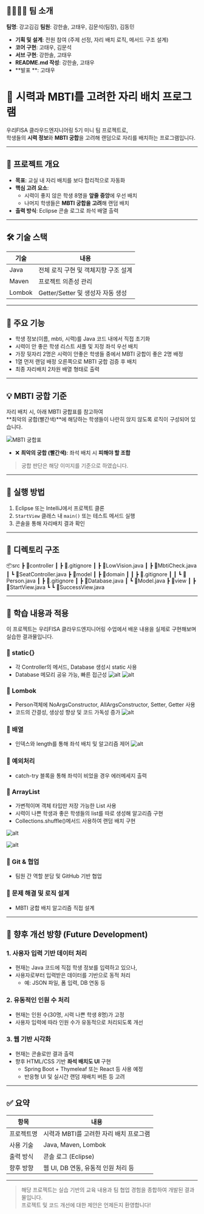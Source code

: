 

## 👨‍👩‍👧‍👦 팀 소개

**팀명**: 강고김김
**팀원**: 강한솔, 고태우, 김문석(팀장), 김동민

- **기획 및 설계**: 전원 참여 (주제 선정, 자리 배치 로직, 메서드 구조 설계)
- **코어 구현**: 고태우, 김문석
- **서브 구현**: 강한솔, 고태우
- **README.md 작성**: 강한솔, 고태우
- **발표 **: 고태우


# 👀 시력과 MBTI를 고려한 자리 배치 프로그램

우리FISA 클라우드엔지니어링 5기 미니 팀 프로젝트로,  
학생들의 **시력 정보**와 **MBTI 궁합**을 고려해 랜덤으로 자리를 배치하는 프로그램입니다.

---

## 📌 프로젝트 개요

- **목표**: 교실 내 자리 배치를 보다 합리적으로 자동화
- **핵심 고려 요소**:
  - 시력이 좋지 않은 학생 8명을 **앞줄 중앙**에 우선 배치
  - 나머지 학생들은 **MBTI 궁합을 고려**해 랜덤 배치
- **출력 방식**: Eclipse 콘솔 로그로 좌석 배열 출력

---

## 🛠 기술 스택

| 기술 | 내용 |
|------|------|
| Java | 전체 로직 구현 및 객체지향 구조 설계 |
| Maven | 프로젝트 의존성 관리 |
| Lombok | Getter/Setter 및 생성자 자동 생성 |

---

## 🔎 주요 기능

- 학생 정보(이름, mbti, 시력)를 Java 코드 내에서 직접 초기화
- 시력이 안 좋은 학생 리스트 셔플 및 지정 좌석 우선 배치
- 가장 뒷자리 2명은 시력이 안좋은 학생들 중에서 MBTI 궁합이 좋은 2명 배정
- 1열 먼저 랜덤 배정 오른쪽으로 MBTI 궁합 검증 후 배치
- 최종 자리배치 2차원 배열 형태로 출력

---

## 💡 MBTI 궁합 기준

자리 배치 시, 아래 MBTI 궁합표를 참고하여  
**최악의 궁합(빨간색)**에 해당하는 학생들이 나란히 앉지 않도록 로직이 구성되어 있습니다.

![MBTI 궁합표](./images/mbti.png)


- ❌ **최악의 궁합 (빨간색)**: 좌석 배치 시 **피해야 할 조합**

> 궁합 판단은 해당 이미지를 기준으로 하였습니다.

---

## 🧩 실행 방법

1. Eclipse 또는 IntelliJ에서 프로젝트 클론
2. `StartView` 클래스 내 `main()` 또는 테스트 메서드 실행
3. 콘솔을 통해 자리배치 결과 확인

---

## 📁 디렉토리 구조

📦src
 ┣ 📂controller
 ┃ ┣ 📜.gitignore
 ┃ ┣ 📜LowVision.java
 ┃ ┣ 📜MbtiCheck.java
 ┃ ┗ 📜SeatController.java
 ┣ 📂model
 ┃ ┣ 📂domain
 ┃ ┃ ┣ 📜.gitignore
 ┃ ┃ ┗ 📜Person.java
 ┃ ┣ 📜.gitignore
 ┃ ┣ 📜Database.java
 ┃ ┗ 📜Model.java
 ┣ 📂view
 ┃ ┣ 📜StartView.java
 ┗ ┗ 📜SuccessView.java


---

## 🧠 학습 내용과 적용

이 프로젝트는 우리FISA 클라우드엔지니어링 수업에서 배운 내용을 실제로 구현해보며 실습한 결과물입니다.

### 🔸 static{}
- 각 Controller의 메서드, Database 생성시 static 사용
- Database 메모리 공유 가능, 빠른 접근성
![alt](./images/static01.png)
![alt](./images/static02.png)


### 🔸 Lombok
- Person객체에 NoArgsConstructor, AllArgsConstructor, Setter, Getter 사용
- 코드의 간결성, 생상성 향상 및 코드 가독성 증가
![alt](./images/lombok.png)

### 🔸 배열
- 인덱스와 length를 통해 좌석 배치 및 알고리즘 제어
![alt](./images/array.png)

### 🔸 예외처리
- catch-try 블록을 통해 좌석이 비었을 경우 에러메세지 출력

### 🔸 ArrayList
- 가변적이며 객체 타입만 저장 가능한 List 사용
- 시력이 나쁜 학생과 좋은 학생들의 list를 따로 생성해 알고리즘 구현
- Collections.shuffle()메서드 사용하여 랜덤 배치 구현
  
![alt](./images/list01.png)
  
![alt](./images/list02.png)

### 🔸 Git & 협업
- 팀원 간 역할 분담 및 GitHub 기반 협업

### 🔸 문제 해결 및 로직 설계
- MBTI 궁합 배치 알고리즘 직접 설계


---

## 🔧 향후 개선 방향 (Future Development)

### 1. 사용자 입력 기반 데이터 처리
- 현재는 Java 코드에 직접 학생 정보를 입력하고 있으나,
- 사용자로부터 입력받은 데이터를 기반으로 동적 처리 
  - 예: JSON 파일, 폼 입력, DB 연동 등

### 2. 유동적인 인원 수 처리
- 현재는 인원 수(30명, 시력 나쁜 학생 8명)가 고정
- 사용자 입력에 따라 인원 수가 유동적으로 처리되도록 개선 

### 3. 웹 기반 시각화
- 현재는 콘솔로만 결과 출력
- 향후 HTML/CSS 기반 **좌석 배치도 UI** 구현
  - Spring Boot + Thymeleaf 또는 React 등 사용 예정
  - 반응형 UI 및 실시간 랜덤 재배치 버튼 등 고려

---

## ✅ 요약

| 항목 | 내용 |
|------|------|
| 프로젝트명 | 시력과 MBTI를 고려한 자리 배치 프로그램 |
| 사용 기술 | Java, Maven, Lombok |
| 출력 방식 | 콘솔 로그 (Eclipse) |
| 향후 방향 | 웹 UI, DB 연동, 유동적 인원 처리 등 |

---

> 해당 프로젝트는 실습 기반의 교육 내용과 팀 협업 경험을 종합하여 개발된 결과물입니다.  
> 프로젝트 및 코드 개선에 대한 제안은 언제든지 환영합니다!

